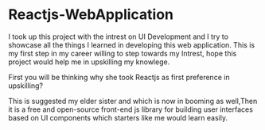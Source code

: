 # Reactjs-WebApplication
I took up this project with the intrest on UI Development and I try to showcase all the things I learned in developing this web application. 
This is my first step in my career willing to step towards my Intrest, hope this project would help me in upskilling my knowlege.

First you will be thinking why she took Reactjs as first preference in upskilling?

This is suggested my elder sister and which is now in booming as well,Then it is a free and open-source front-end js library for building user interfaces based on UI components which starters like me would learn easily.
